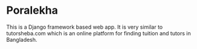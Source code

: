# Poralekha
This is a Django framework based web app. It is very similar to tutorsheba.com which is an online platform for finding tuition and tutors in Bangladesh.
